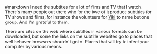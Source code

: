 #markdown
I need the subtitles for a lot of films and TV that I watch. There's many
people out there who for the love of it produce subtitles for TV shows and
films, for instance the volunteers for [Viki](https://www.viki.com/) to name but one group. And I'm
grateful to them.

There are sites on the web where subtitles in various formats can be downloaded,
but some the links on the subtitle websites go to places that well behaved
browsers shouldn't go to. Places that will try to infect your computer by
various means.
